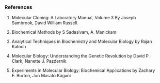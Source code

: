### References
 

1. Molecular Cloning: A Laboratory Manual, Volume 3 By Joseph Sambrook, David William Russell.

2. Biochemical Methods by S Sadasivam, A. Manickam

3. Analytical Techniques in Biochemistry and Molecular Biology by Rajan Katoch

4. Molecular Biology: Understanding the Genetic Revolution by David P. Clark, Nanette J. Pazdernik

5. Experiments in Molecular Biology: Biochemical Applications by Zachary F. Burton, Jon Masato Kaguni
